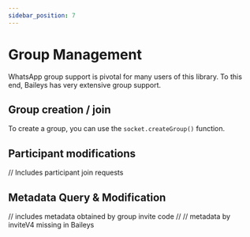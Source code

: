 ```yaml
---
sidebar_position: 7
---
```

# Group Management
WhatsApp group support is pivotal for many users of this library. To this end, Baileys has very extensive group support.

## Group creation / join
To create a group, you can use the `socket.createGroup()` function.

## Participant modifications
// Includes participant join requests

## Metadata Query & Modification
// includes metadata obtained by group invite code
//
// metadata by inviteV4 missing in Baileys
